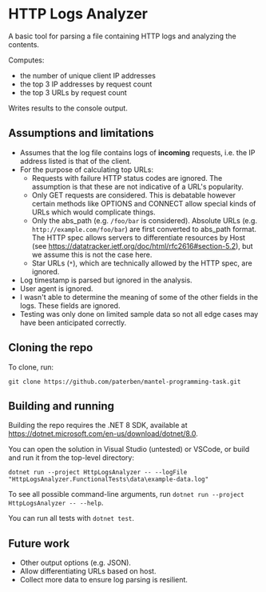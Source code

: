 # HTTP Logs Analyzer

A basic tool for parsing a file containing HTTP logs and analyzing the contents.

Computes:
*   the number of unique client IP addresses
*   the top 3 IP addresses by request count
*   the top 3 URLs by request count

Writes results to the console output.

## Assumptions and limitations

*   Assumes that the log file contains logs of **incoming** requests, i.e. the IP address listed is that of the client.
*   For the purpose of calculating top URLs:
    *   Requests with failure HTTP status codes are ignored. The assumption is that these are not indicative of a URL's popularity.
    *   Only GET requests are considered. This is debatable however certain methods like OPTIONS and CONNECT allow special kinds of URLs which would complicate things.
    *   Only the abs_path (e.g. `/foo/bar` is considered). Absolute URLs (e.g. `http://example.com/foo/bar`) are first converted to abs_path format. The HTTP spec allows servers to differentiate resources by Host (see https://datatracker.ietf.org/doc/html/rfc2616#section-5.2), but we assume this is not the case here.
    *   Star URLs (`*`), which are technically allowed by the HTTP spec, are ignored.
*   Log timestamp is parsed but ignored in the analysis.
*   User agent is ignored.
*   I wasn't able to determine the meaning of some of the other fields in the logs. These fields are ignored.
*   Testing was only done on limited sample data so not all edge cases may have been anticipated correctly.

## Cloning the repo

To clone, run:

```shell
git clone https://github.com/paterben/mantel-programming-task.git
```

## Building and running

Building the repo requires the .NET 8 SDK, available at https://dotnet.microsoft.com/en-us/download/dotnet/8.0.

You can open the solution in Visual Studio (untested) or VSCode, or build and run it from the top-level directory:

```shell
dotnet run --project HttpLogsAnalyzer -- --logFile "HttpLogsAnalyzer.FunctionalTests\data\example-data.log"
```

To see all possible command-line arguments, run `dotnet run --project HttpLogsAnalyzer -- --help`.

You can run all tests with `dotnet test`.

## Future work

*   Other output options (e.g. JSON).
*   Allow differentiating URLs based on host.
*   Collect more data to ensure log parsing is resilient.
